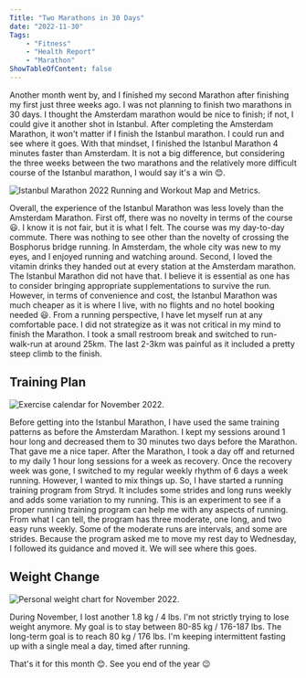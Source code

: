 ```yaml
---
Title: "Two Marathons in 30 Days"
date: "2022-11-30" 
Tags: 
    - "Fitness"
    - "Health Report"
    - "Marathon"
ShowTableOfContent: false
---
```


Another month went by, and I finished my second Marathon after finishing my first just three weeks ago. I was not planning to finish two marathons in 30 days. I thought the Amsterdam marathon would be nice to finish; if not, I could give it another shot in Istanbul. After completing the Amsterdam Marathon, it won't matter if I finish the Istanbul marathon. I could run and see where it goes. With that mindset, I finished the Istanbul Marathon 4 minutes faster than Amsterdam. It is not a big difference, but considering the three weeks between the two marathons and the relatively more difficult course of the Istanbul marathon, I would say it's a win 😊. 

![Istanbul Marathon 2022 Running and Workout Map and Metrics.](/media/2022/2022-12-01-istanbul-marathon-resport.png)

Overall, the experience of the Istanbul Marathon was less lovely than the Amsterdam Marathon. First off, there was no novelty in terms of the course 😃. I know it is not fair, but it is what I felt. The course was my day-to-day commute. There was nothing to see other than the novelty of crossing the Bosphorus bridge running. In Amsterdam, the whole city was new to my eyes, and I enjoyed running and watching around. Second, I loved the vitamin drinks they handed out at every station at the Amsterdam marathon. The Istanbul Marathon did not have that. I believe it is essential as one has to consider bringing appropriate supplementations to survive the run. However, in terms of convenience and cost, the Istanbul Marathon was much cheaper as it is where I live, with no flights and no hotel booking needed 😃.
From a running perspective, I have let myself run at any comfortable pace. I did not strategize as it was not critical in my mind to finish the Marathon. I took a small restroom break and switched to run-walk-run at around 25km. The last 2-3km was painful as it included a pretty steep climb to the finish. 

## Training Plan

![Exercise calendar for November 2022.](/media/2022/2022-12-01-Exercise-Calendar.png)

Before getting into the Istanbul Marathon, I have used the same training patterns as before the Amsterdam Marathon. I kept my sessions around 1 hour long and decreased them to 30 minutes two days before the Marathon. That gave me a nice taper. 
After the Marathon, I took a day off and returned to my daily 1 hour long sessions for a week as recovery. Once the recovery week was gone, I switched to my regular weekly rhythm of 6 days a week running. However, I wanted to mix things up. So, I have started a running training program from Stryd. It includes some strides and long runs weekly and adds some variation to my running. This is an experiment to see if a proper running training program can help me with any aspects of running. From what I can tell, the program has three moderate, one long, and two easy runs weekly. Some of the moderate runs are intervals, and some are strides. Because the program asked me to move my rest day to Wednesday, I followed its guidance and moved it. We will see where this goes. 

## Weight Change

![Personal weight chart for November 2022.](/media/2022/2022-12-01-Weight-Chart.jpg)

During November, I lost another 1.8 kg / 4 lbs. I'm not strictly trying to lose weight anymore. My goal is to stay between 80-85 kg / 176-187 lbs. The long-term goal is to reach 80 kg /  176 lbs. I'm keeping intermittent fasting up with a single meal a day, timed after running. 

That's it for this month 😊. See you end of the year 😉